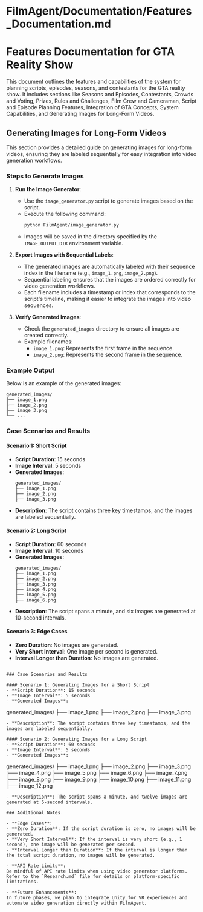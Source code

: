 # FilmAgent/Documentation/Features_Documentation.md

# Features Documentation for GTA Reality Show

This document outlines the features and capabilities of the system for planning scripts, episodes, seasons, and contestants for the GTA reality show. It includes sections like Seasons and Episodes, Contestants, Crowds and Voting, Prizes, Rules and Challenges, Film Crew and Cameraman, Script and Episode Planning Features, Integration of GTA Concepts, System Capabilities, and Generating Images for Long-Form Videos.

## Generating Images for Long-Form Videos

This section provides a detailed guide on generating images for long-form videos, ensuring they are labeled sequentially for easy integration into video generation workflows.

### Steps to Generate Images

1. **Run the Image Generator**:
   - Use the `image_generator.py` script to generate images based on the script.
   - Execute the following command:
     ```bash
     python FilmAgent/image_generator.py
     ```
   - Images will be saved in the directory specified by the `IMAGE_OUTPUT_DIR` environment variable.

2. **Export Images with Sequential Labels**:
   - The generated images are automatically labeled with their sequence index in the filename (e.g., `image_1.png`, `image_2.png`).
   - Sequential labeling ensures that the images are ordered correctly for video generation workflows.
   - Each filename includes a timestamp or index that corresponds to the script's timeline, making it easier to integrate the images into video sequences.

3. **Verify Generated Images**:
   - Check the `generated_images` directory to ensure all images are created correctly.
   - Example filenames:
     - `image_1.png`: Represents the first frame in the sequence.
     - `image_2.png`: Represents the second frame in the sequence.

### Example Output

Below is an example of the generated images:
```
generated_images/
├── image_1.png
├── image_2.png
├── image_3.png
└── ...
```

### Case Scenarios and Results

#### Scenario 1: Short Script
- **Script Duration**: 15 seconds
- **Image Interval**: 5 seconds
- **Generated Images**:
  ```
  generated_images/
  ├── image_1.png
  ├── image_2.png
  ├── image_3.png
  ```
- **Description**: The script contains three key timestamps, and the images are labeled sequentially.

#### Scenario 2: Long Script
- **Script Duration**: 60 seconds
- **Image Interval**: 10 seconds
- **Generated Images**:
  ```
  generated_images/
  ├── image_1.png
  ├── image_2.png
  ├── image_3.png
  ├── image_4.png
  ├── image_5.png
  ├── image_6.png
  ```
- **Description**: The script spans a minute, and six images are generated at 10-second intervals.

#### Scenario 3: Edge Cases
- **Zero Duration**: No images are generated.
- **Very Short Interval**: One image per second is generated.
- **Interval Longer than Duration**: No images are generated.
```

### Case Scenarios and Results

#### Scenario 1: Generating Images for a Short Script
- **Script Duration**: 15 seconds
- **Image Interval**: 5 seconds
- **Generated Images**:
  ```
  generated_images/
  ├── image_1.png
  ├── image_2.png
  ├── image_3.png
  ```
- **Description**: The script contains three key timestamps, and the images are labeled sequentially.

#### Scenario 2: Generating Images for a Long Script
- **Script Duration**: 60 seconds
- **Image Interval**: 5 seconds
- **Generated Images**:
  ```
  generated_images/
  ├── image_1.png
  ├── image_2.png
  ├── image_3.png
  ├── image_4.png
  ├── image_5.png
  ├── image_6.png
  ├── image_7.png
  ├── image_8.png
  ├── image_9.png
  ├── image_10.png
  ├── image_11.png
  ├── image_12.png
  ```
- **Description**: The script spans a minute, and twelve images are generated at 5-second intervals.

### Additional Notes

- **Edge Cases**:
  - **Zero Duration**: If the script duration is zero, no images will be generated.
  - **Very Short Interval**: If the interval is very short (e.g., 1 second), one image will be generated per second.
  - **Interval Longer than Duration**: If the interval is longer than the total script duration, no images will be generated.

- **API Rate Limits**:
  Be mindful of API rate limits when using video generator platforms. Refer to the `Research.md` file for details on platform-specific limitations.

- **Future Enhancements**:
  In future phases, we plan to integrate Unity for VR experiences and automate video generation directly within FilmAgent.